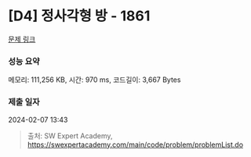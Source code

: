 # [D4] 정사각형 방 - 1861 

[문제 링크](https://swexpertacademy.com/main/code/problem/problemDetail.do?contestProbId=AV5LtJYKDzsDFAXc) 

### 성능 요약

메모리: 111,256 KB, 시간: 970 ms, 코드길이: 3,667 Bytes

### 제출 일자

2024-02-07 13:43



> 출처: SW Expert Academy, https://swexpertacademy.com/main/code/problem/problemList.do